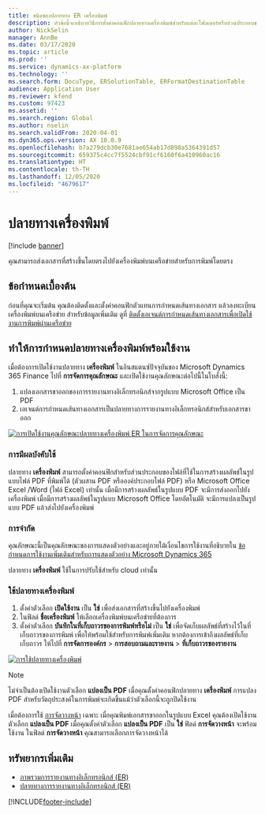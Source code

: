 ```yaml
---
title: ชนิดของปลายทาง ER เครื่องพิมพ์
description: หัวข้อนี้จะอธิบายวิธีการตั้งค่าคอนฟิกปลายทางเครื่องพิมพ์สำหรับแต่ละโฟลเดอร์หรือส่วนประกอบของไฟล์ของรูปแบบการรายงานทางอิเล็กทรอนิกส์ (ER) ที่มีการตั้งค่าคอนฟิกเพื่อสร้างเอกสารขาออก ทั้งในรูปแบบ PDF หรือ Microsoft Office (Excel\Word)
author: NickSelin
manager: AnnBe
ms.date: 03/17/2020
ms.topic: article
ms.prod: ''
ms.service: dynamics-ax-platform
ms.technology: ''
ms.search.form: DocuType, ERSolutionTable, ERFormatDestinationTable
audience: Application User
ms.reviewer: kfend
ms.custom: 97423
ms.assetid: ''
ms.search.region: Global
ms.author: nselin
ms.search.validFrom: 2020-04-01
ms.dyn365.ops.version: AX 10.0.9
ms.openlocfilehash: b7a279dcb30e7681ae654ab17d898a5364391d57
ms.sourcegitcommit: 659375c4cc7f5524cbf91cf6160f6a410960ac16
ms.translationtype: HT
ms.contentlocale: th-TH
ms.lasthandoff: 12/05/2020
ms.locfileid: "4679617"
---
```

# <a name="printer-destination"></a><a name="PrinterDestinationType"></a>ปลายทางเครื่องพิมพ์

[!include [banner](../includes/banner.md)]

คุณสามารถส่งเอกสารที่สร้างขึ้นโดยตรงไปยังเครื่องพิมพ์บนเครือข่ายสำหรับการพิมพ์โดยตรง

## <a name="prerequisites"></a>ข้อกำหนดเบื้องต้น

ก่อนที่คุณจะเริ่มต้น คุณต้องติดตั้งและตั้งค่าคอนฟิกตัวแทนการกำหนดเส้นทางเอกสาร แล้วลงทะเบียนเครื่องพิมพ์บนเครือข่าย สำหรับข้อมูลเพิ่มเติม ดูที่ [ติดตั้งเอเจนต์การกำหนดเส้นทางเอกสารเพื่อเปิดใช้งานการพิมพ์ผ่านเครือข่าย](https://docs.microsoft.com/dynamics365/fin-ops-core/dev-itpro/analytics/install-document-routing-agent)

## <a name="make-the-printer-destination-available"></a>ทำให้การกำหนดปลายทางเครื่องพิมพ์พร้อมใช้งาน

เมื่อต้องการเปิดใช้งานปลายทาง **เครื่องพิมพ์** ในอินสแตนซ์ปัจจุบันของ Microsoft Dynamics 365 Finance ไปที่ **การจัดการคุณลักษณะ** และเปิดใช้งานคุณลักษณะต่อไปนี้ในใบสั่งนี้:

1. แปลงเอกสารขาออกของการรายงานทางอิเล็กทรอนิกส์จากรูปแบบ Microsoft Office เป็น PDF
2. เอเจนต์การกำหนดเส้นทางเอกสารเป็นปลายทางการรายงานทางอิเล็กทรอนิกส์สำหรับเอกสารขาออก

[![การเปิดใช้งานคุณลักษณะปลายทางเครื่องพิมพ์ ER ในการจัดการคุณลักษณะ](./media/ER_Destinations-EnablePrinterDestinationFeature.png)](./media/ER_Destinations-EnablePrinterDestinationFeature.png)

### <a name="applicability"></a>การมีผลบังคับใช้

ปลายทาง **เครื่องพิมพ์** สามารถตั้งค่าคอนฟิกสำหรับส่วนประกอบของไฟล์ที่ใช้ในการสร้างผลลัพธ์ในรูปแบบไฟล์ PDF ที่พิมพ์ได้ (ตัวผสาน PDF หรือองค์ประกอบไฟล์ PDF) หรือ Microsoft Office Excel /Word (ไฟล์ Excel) เท่านั้น เมื่อมีการสร้างผลลัพธ์ในรูปแบบ PDF จะมีการส่งออกไปยังเครื่องพิมพ์ เมื่อมีการสร้างผลลัพธ์ในรูปแบบ Microsoft Office โดยอัตโนมัติ จะมีการแปลงเป็นรูปแบบ PDF แล้วส่งไปยังเครื่องพิมพ์

### <a name="limitations"></a>การจำกัด

คุณลักษณะนี้เป็นคุณลักษณะของการแสดงตัวอย่างและอยู่ภายใต้เงื่อนไขการใช้งานที่อธิบายใน [ข้อกำหนดการใช้งานเพิ่มเติมสำหรับการแสดงตัวอย่าง Microsoft Dynamics 365](https://go.microsoft.com/fwlink/?linkid=2105274)

ปลายทาง **เครื่องพิมพ์** ใช้ในการปรับใช้สำหรับ cloud เท่านั้น

### <a name="use-the-printer-destination"></a>ใช้ปลายทางเครื่องพิมพ์

1. ตั้งค่าตัวเลือก **เปิดใช้งาน** เป็น **ใช่** เพื่อส่งเอกสารที่สร้างขึ้นไปยังเครื่องพิมพ์
2. ในฟิลด์ **ชื่อเครื่องพิมพ์** ให้เลือกเครื่องพิมพ์บนเครือข่ายที่ต้องการ
3. ตั้งค่าตัวเลือก **บันทึกในที่เก็บถาวรของการพิมพ์หรือไม่** เป็น **ใช่** เพื่อจัดเก็บผลลัพธ์ที่สร้างไว้ในที่เก็บถาวรของการพิมพ์ เพื่อให้พร้อมใช้สำหรับการพิมพ์เพิ่มเติม หากต้องการเข้าถึงผลลัพธ์ที่เก็บเก็บถาวร ให้ไปที่ **การจัดการองค์กร** \> **การสอบถามและรายงาน** \> **ที่เก็บถาวรของรายงาน**

[![การใช้ปลายทางเครื่องพิมพ์](./media/ER_Destinations-PrinterDestination.png)](./media/ER_Destinations-PrinterDestination.png)

> [!NOTE]
> ไม่จำเป็นต้องเปิดใช้งานตัวเลือก **แปลงเป็น PDF** เมื่อคุณตั้งค่าคอนฟิกปลายทาง **เครื่องพิมพ์** การแปลง PDF สำหรับวัตถุประสงค์ในการพิมพ์จะเกิดขึ้นแม้ว่าตัวเลือกนี้จะถูกปิดใช้งาน

เมื่อต้องการใช้ [การจัดวางหน้า](electronic-reporting-destinations.md#SelectPdfPageOrientation) เฉพาะ เมื่อคุณพิมพ์เอกสารขาออกในรูปแบบ Excel คุณต้องเปิดใช้งานตัวเลือก **แปลงเป็น PDF** เมื่อคุณตั้งค่าตัวเลือก **แปลงเป็น PDF** เป็น **ใช่** ฟิลด์ **การจัดวางหน้า** จะพร้อมใช้งาน ในฟิลด์ **การจัดวางหน้า** คุณสามารถเลือกการจัดวางหน้าได้

## <a name="additional-resources"></a>ทรัพยากรเพิ่มเติม

- [ภาพรวมการรายงานทางอิเล็กทรอนิกส์ (ER)](general-electronic-reporting.md)
- [ปลายทางการรายงานทางอิเล็กทรอนิกส์ (ER)](electronic-reporting-destinations.md)


[!INCLUDE[footer-include](../../../includes/footer-banner.md)]